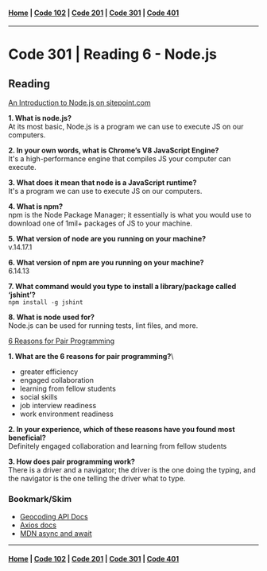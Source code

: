 #### [Home](../README.md) | [Code 102](../102main.md) | [Code 201](../201main.md) | [Code 301](../301main.md) | [Code 401](../401main.md)
***
# Code 301 | Reading 6 - Node.js
## Reading
[An Introduction to Node.js on sitepoint.com](https://www.sitepoint.com/an-introduction-to-node-js)

**1. What is node.js?**\
At its most basic, Node.js is a program we can use to execute JS on our computers.

**2. In your own words, what is Chrome’s V8 JavaScript Engine?**\
It's a high-performance engine that compiles JS your computer can execute.

**3. What does it mean that node is a JavaScript runtime?**\
It's a program we can use to execute JS on our computers.

**4. What is npm?**\
npm is the Node Package Manager; it essentially is what you would use to download one of 1mil+ packages of JS to your machine.

**5. What version of node are you running on your machine?**\
v.14.17.1

**6. What version of npm are you running on your machine?**\
6.14.13

**7. What command would you type to install a library/package called ‘jshint’?**\
`npm install -g jshint`

**8. What is node used for?**\
Node.js can be used for running tests, lint files, and more.

[6 Reasons for Pair Programming](https://www.codefellows.org/blog/6-reasons-for-pair-programming/)

**1. What are the 6 reasons for pair programming?**\
- greater efficiency
- engaged collaboration
- learning from fellow students
- social skills
- job interview readiness
- work environment readiness

**2. In your experience, which of these reasons have you found most beneficial?**\
Definitely engaged collaboration and learning from fellow students

**3. How does pair programming work?**\
There is a driver and a navigator; the driver is the one doing the typing, and the navigator is the one telling the driver what to type.

### Bookmark/Skim
- [Geocoding API Docs](https://locationiq.com/)
- [Axios docs](https://www.npmjs.com/package/axios)
- [MDN async and await](https://developer.mozilla.org/en-US/docs/Learn/JavaScript/Asynchronous/Async_await)

***
#### [Home](../README.md) | [Code 102](../102main.md) | [Code 201](../201main.md) | [Code 301](../301main.md) | [Code 401](../401main.md)